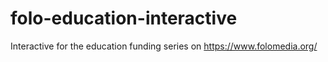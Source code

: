 # folo-education-interactive
Interactive for the education funding series on https://www.folomedia.org/
